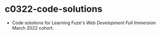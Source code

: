 # c0322-code-solutions

- Code solutions for Learning Fuze's _Web Development Full Immersion_ March 2022 cohort.
